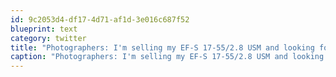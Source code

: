 ```yaml
---
id: 9c2053d4-df17-4d71-af1d-3e016c687f52
blueprint: text
category: twitter
title: "Photographers: I'm selling my EF-S 17-55/2.8 USM and looking for a EF-S 18-135"
caption: "Photographers: I'm selling my EF-S 17-55/2.8 USM and looking for a EF-S 18-135"
---
```

